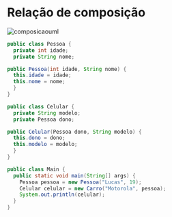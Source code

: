 # Relação de composição

![composicaouml](https://user-images.githubusercontent.com/104468335/194683445-60ba197a-0156-4ff2-8a1c-6f55d4d75ec5.png)

```java
public class Pessoa {
  private int idade;
  private String nome;

public Pessoa(int idade, String nome) {
  this.idade = idade;
  this.nome = nome;
  }
}

public class Celular {
  private String modelo;
  private Pessoa dono;

public Celular(Pessoa dono, String modelo) {
  this.dono = dono;
  this.modelo = modelo;
  }
}

public class Main {
  public static void main(String[] args) {
    Pessoa pessoa = new Pessoa("Lucas", 19);
    Celular celular = new Carro("Motorola", pessoa);
    System.out.println(celular);
  }
}
```
